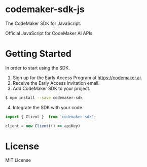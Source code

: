 # codemaker-sdk-js

The CodeMaker SDK for JavaScript.

Official JavaScript for CodeMaker AI APIs.

# Getting Started

In order to start using the SDK.

1. Sign up for the Early Access Program at https://codemaker.ai.
2. Receive the Early Access invitation email.
3. Add CodeMaker SDK to your project.

```bash
$ npm install --save codemaker-sdk
```

4. Integrate the SDK with your code.

```js
import { Client }  from 'codemaker-sdk';

client = new Client(() => apiKey)
```

# License

MIT License